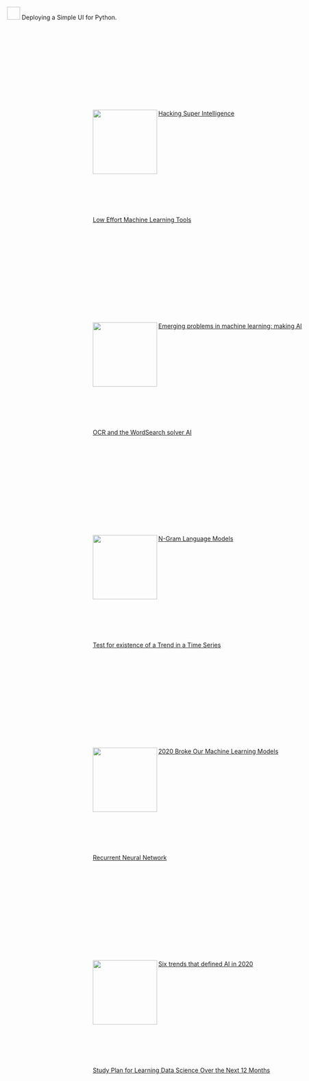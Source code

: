 <div style="width:800px;margin:200px;">
  <p><a href="https://towardsdatascience.com/deploying-a-simple-ui-for-python-88e8e7cbbf61"><img width="150" align='right' src="https://cdn-  images-1.medium.com/max/1200/0*qq1KYo_jJmLn2hjl"></a></p>&nbsp;&nbsp;
</div>

<div>
  <img style="width:30px; height:30px;">
  <span style="line-height:30px;">Deploying a Simple UI for Python.</span>
</div>



<div style="width:800px;margin:200px;">
  <p><a href="https://towardsdatascience.com/hacking-super-intelligence-af5fe1fe6e26"><img width="150" align='left' src="https://cdn-images-1.medium.com/max/1200/1*kfl0cA4OenIaBo8m4zUHzQ.jpeg">Hacking Super Intelligence</a></p>&nbsp;&nbsp;</div>

<div style="width:800px;margin:200px;">
  <p><a href="https://towardsdatascience.com/low-effort-machine-learning-tools-9622d7d57135"><img width="150" align='right' src="https://cdn-images-1.medium.com/max/800/1*l-_uMYUimj73v-1JlAsXKg.jpeg">Low Effort Machine Learning Tools</a></p>&nbsp;&nbsp;
</div>

<div style="width:800px;margin:200px;"><p><a href="https://towardsdatascience.com/emerging-problems-in-machine-learning-making-ai-good-3980bb9fdd39"><img width="150" align='left' src="https://cdn-images-1.medium.com/max/800/1*_o6kgLxZmE8pTg-2cwfkdQ.jpeg">Emerging problems in machine learning: making AI</a></p>&nbsp;&nbsp;</div>

<div style="width:800px;margin:200px;">
  <p><a href="https://towardsdatascience.com/ocr-and-the-wordsearch-solver-ai-515aeb816bdf"><img width="150" align='right' src="https://cdn-images-1.medium.com/max/800/1*5UR8Yol9sE5x0j-T2oA_UQ.gif">OCR and the WordSearch solver AI</a></p>&nbsp;&nbsp;</div><div style="width:800px;margin:200px;"><p><a href="https://towardsdatascience.com/n-gram-language-models-af6085435eeb"><img width="150" align='left' src="https://cdn-images-1.medium.com/max/800/0*KzBI-VWSxPuhDK-h">N-Gram Language Models</a></p>&nbsp;&nbsp;</div>

<div style="width:800px;margin:200px;">
  <p><a href="https://towardsdatascience.com/test-for-existence-of-a-trend-in-a-time-series-3a44f242c329"><img width="150" align='right' src="https://cdn-images-1.medium.com/max/800/1*Vo4g-rTaI-JMzec02vbk4w.jpeg">Test for existence of a Trend in a Time Series</a></p>&nbsp;&nbsp;</div>

<div style="width:800px;margin:200px;">
  <p><a href="https://towardsdatascience.com/2020-broke-our-machine-learning-models-29eb36943085"><img width="150" align='left' src="https://cdn-images-1.medium.com/max/800/1*o1H9W-8Hn2cPOjuzFtXegg.jpeg">2020 Broke Our Machine Learning Models</a></p>&nbsp;&nbsp;</div>

<div style="width:800px;margin:200px;">
  <p><a href="https://towardsdatascience.com/recurrent-neural-network-4129195bcb24"><img width="150" align='right' src="https://cdn-images-1.medium.com/max/800/1*1mKvnt4aTZPduMFX3UxUkQ.jpeg">Recurrent Neural Network</a></p>&nbsp;&nbsp;</div>

<div style="width:800px;margin:200px;">
  <p><a href="https://towardsdatascience.com/six-trends-that-defined-ai-in-2020-60f730d36018"><img width="150" align='left' src="https://cdn-images-1.medium.com/max/800/1*y0bKQ9yMg-FDsAJWTu1Bzg.png">Six trends that defined AI in 2020</a></p>&nbsp;&nbsp;
</div>

<div style="width:800px;margin:200px;">
  <p><a href="https://towardsdatascience.com/study-plan-for-learning-data-science-over-the-next-12-months-8345669346c1"><img width="150" align='right' src="https://cdn-images-1.medium.com/max/800/1*7obDuptQoxrvoeLN1-xUIw.png">Study Plan for Learning Data Science Over the Next 12 Months</a></p>&nbsp;&nbsp;
</div>
